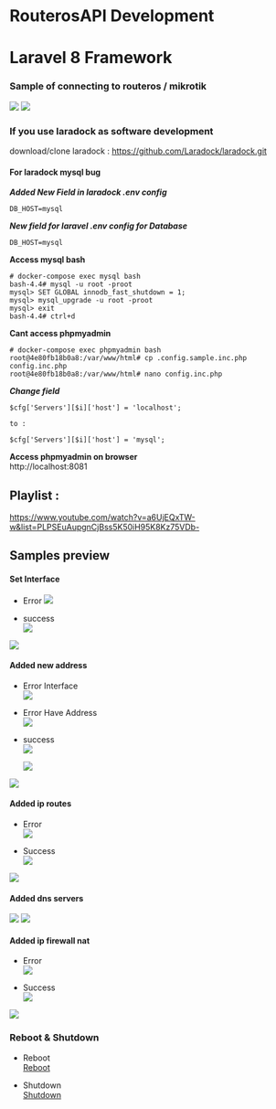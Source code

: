 # RouterosAPI Development
# Laravel 8 Framework

### Sample of connecting to routeros / mikrotik  
<img src="https://raw.githubusercontent.com/codesyariah122/new-laravel-routeros-api/main/documentation-preview/make-routeros-connection.png"/>  

<img src="https://raw.githubusercontent.com/codesyariah122/new-laravel-routeros-api/main/documentation-preview/webfig.png"/>


### If you use laradock as software development
download/clone laradock : https://github.com/Laradock/laradock.git 


#### For laradock mysql bug  
***Added New Field in laradock .env config***  
```
DB_HOST=mysql
```  

***New field for laravel .env config for Database***  
```
DB_HOST=mysql
```

**Access mysql bash**  
```
# docker-compose exec mysql bash
bash-4.4# mysql -u root -proot
mysql> SET GLOBAL innodb_fast_shutdown = 1;
mysql> mysql_upgrade -u root -proot
mysql> exit
bash-4.4# ctrl+d
```  

**Cant access phpmyadmin**  
```
# docker-compose exec phpmyadmin bash
root@4e80fb18b0a8:/var/www/html# cp .config.sample.inc.php config.inc.php
root@4e80fb18b0a8:/var/www/html# nano config.inc.php
```  
***Change field***  
```
$cfg['Servers'][$i]['host'] = 'localhost';

to : 

$cfg['Servers'][$i]['host'] = 'mysql';
```  

**Access phpmyadmin on browser**  
http://localhost:8081



## Playlist :  
https://www.youtube.com/watch?v=a6UjEQxTW-w&list=PLPSEuAupgnCjBss5K50iH95K8Kz75VDb-  


## Samples preview  
#### Set Interface  
- Error 
	<img src="https://raw.githubusercontent.com/codesyariah122/new-laravel-routeros-api/main/documentation-preview/add-interface/error.png"/>  

- success  
	<img src="https://raw.githubusercontent.com/codesyariah122/new-laravel-routeros-api/main/documentation-preview/add-interface/success.png"/>  

<img src="https://raw.githubusercontent.com/codesyariah122/new-laravel-routeros-api/main/documentation-preview/add-interface/webfig.png"/>  


#### Added new address  
- Error Interface  
	<img src="https://raw.githubusercontent.com/codesyariah122/new-laravel-routeros-api/main/documentation-preview/add-ip-address/error-interface.png"/>
- Error Have Address  
	<img src="https://raw.githubusercontent.com/codesyariah122/new-laravel-routeros-api/main/documentation-preview/add-ip-address/error-interface-have-address.png"/>

- success  
	<img src="https://raw.githubusercontent.com/codesyariah122/new-laravel-routeros-api/main/documentation-preview/add-ip-address/success1.png"/>  

	<img src="https://raw.githubusercontent.com/codesyariah122/new-laravel-routeros-api/main/documentation-preview/add-ip-address/success1.png"/>

<img src="https://raw.githubusercontent.com/codesyariah122/new-laravel-routeros-api/main/documentation-preview/add-ip-address/webfig.png"/>  


#### Added ip routes  
- Error  
	<img src="https://raw.githubusercontent.com/codesyariah122/new-laravel-routeros-api/main/documentation-preview/add-ip-route/error.png"/>

- Success  
	<img src="https://raw.githubusercontent.com/codesyariah122/new-laravel-routeros-api/main/documentation-preview/add-ip-route/success.png"/>  

<img src="https://raw.githubusercontent.com/codesyariah122/new-laravel-routeros-api/main/documentation-preview/add-ip-route/webfig.png"/>  


#### Added dns servers    
<img src="https://raw.githubusercontent.com/codesyariah122/new-laravel-routeros-api/main/documentation-preview/add-dns-servers/success.png"/>

<img src="https://raw.githubusercontent.com/codesyariah122/new-laravel-routeros-api/main/documentation-preview/add-dns-servers/webfig.png"/>  

#### Added ip firewall nat  
- Error  
	<img src="https://raw.githubusercontent.com/codesyariah122/new-laravel-routeros-api/main/documentation-preview/add-ip-firewall-nat/error.png"/>

- Success  
	<img src="https://raw.githubusercontent.com/codesyariah122/new-laravel-routeros-api/main/documentation-preview/add-ip-firewall-nat/success.png"/>  
<img src="https://raw.githubusercontent.com/codesyariah122/new-laravel-routeros-api/main/documentation-preview/add-ip-firewall-nat/webfig.png"/>  

### Reboot & Shutdown  
- Reboot  
	<a href="https://github.com/codesyariah122/new-laravel-routeros-api/blob/main/documentation-preview/reboot.gif">Reboot</a>  

- Shutdown  
	<a href="https://github.com/codesyariah122/new-laravel-routeros-api/blob/main/documentation-preview/shutdown.gif">Shutdown</a>

